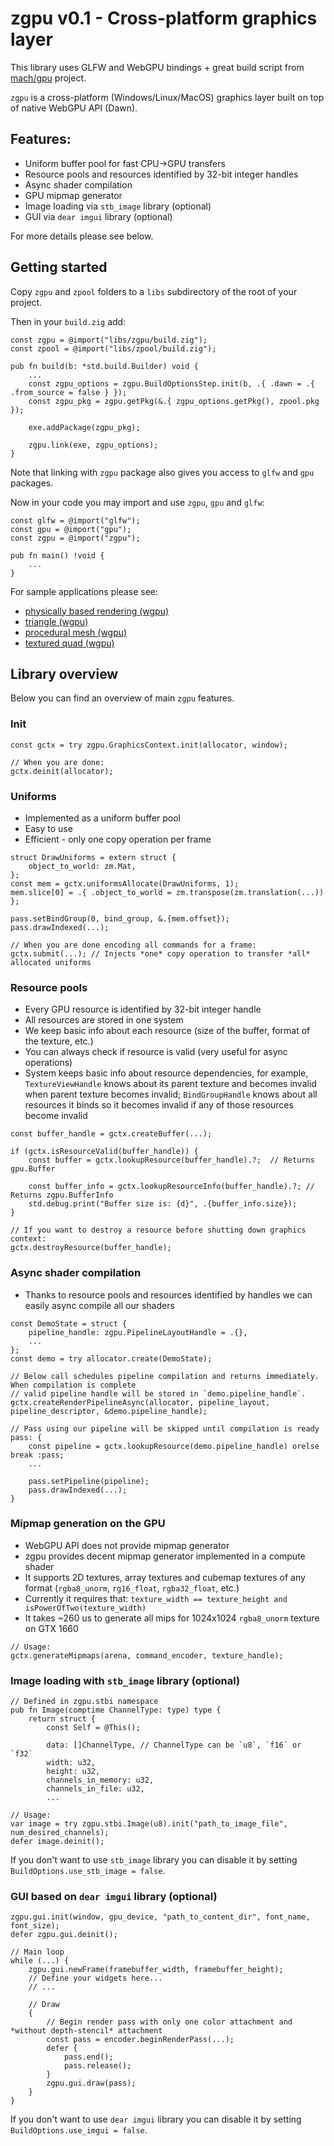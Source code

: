 # zgpu v0.1 - Cross-platform graphics layer

This library uses GLFW and WebGPU bindings + great build script from [mach/gpu](https://github.com/hexops/mach/tree/main/gpu) project.

`zgpu` is a cross-platform (Windows/Linux/MacOS) graphics layer built on top of native WebGPU API (Dawn).

## Features:

* Uniform buffer pool for fast CPU->GPU transfers
* Resource pools and resources identified by 32-bit integer handles
* Async shader compilation
* GPU mipmap generator
* Image loading via `stb_image` library (optional)
* GUI via `dear imgui` library (optional)

For more details please see below.

## Getting started

Copy `zgpu` and `zpool` folders to a `libs` subdirectory of the root of your project.

Then in your `build.zig` add:
```zig
const zgpu = @import("libs/zgpu/build.zig");
const zpool = @import("libs/zpool/build.zig");

pub fn build(b: *std.build.Builder) void {
    ...
    const zgpu_options = zgpu.BuildOptionsStep.init(b, .{ .dawn = .{ .from_source = false } });
    const zgpu_pkg = zgpu.getPkg(&.{ zgpu_options.getPkg(), zpool.pkg });

    exe.addPackage(zgpu_pkg);

    zgpu.link(exe, zgpu_options);
}
```
Note that linking with `zgpu` package also gives you access to `glfw` and `gpu` packages.

Now in your code you may import and use `zgpu`, `gpu` and `glfw`:
```zig
const glfw = @import("glfw");
const gpu = @import("gpu");
const zgpu = @import("zgpu");

pub fn main() !void {
    ...
}
```
For sample applications please see:
* [physically based rendering (wgpu)](https://github.com/michal-z/zig-gamedev/tree/main/samples/physically_based_rendering_wgpu)
* [triangle (wgpu)](https://github.com/michal-z/zig-gamedev/tree/main/samples/triangle_wgpu)
* [procedural mesh (wgpu)](https://github.com/michal-z/zig-gamedev/tree/main/samples/procedural_mesh_wgpu)
* [textured quad (wgpu)](https://github.com/michal-z/zig-gamedev/tree/main/samples/textured_quad_wgpu)

## Library overview

Below you can find an overview of main `zgpu` features.

### Init
```zig
const gctx = try zgpu.GraphicsContext.init(allocator, window);

// When you are done:
gctx.deinit(allocator);
```
### Uniforms

* Implemented as a uniform buffer pool
* Easy to use
* Efficient - only one copy operation per frame

```zig
struct DrawUniforms = extern struct {
    object_to_world: zm.Mat,
};
const mem = gctx.uniformsAllocate(DrawUniforms, 1);
mem.slice[0] = .{ .object_to_world = zm.transpose(zm.translation(...)) };

pass.setBindGroup(0, bind_group, &.{mem.offset});
pass.drawIndexed(...);

// When you are done encoding all commands for a frame:
gctx.submit(...); // Injects *one* copy operation to transfer *all* allocated uniforms
```

### Resource pools

* Every GPU resource is identified by 32-bit integer handle
* All resources are stored in one system
* We keep basic info about each resource (size of the buffer, format of the texture, etc.)
* You can always check if resource is valid (very useful for async operations)
* System keeps basic info about resource dependencies, for example, `TextureViewHandle` knows about its
parent texture and becomes invalid when parent texture becomes invalid; `BindGroupHandle` knows
about all resources it binds so it becomes invalid if any of those resources become invalid

```zig
const buffer_handle = gctx.createBuffer(...);

if (gctx.isResourceValid(buffer_handle)) {
    const buffer = gctx.lookupResource(buffer_handle).?;  // Returns gpu.Buffer

    const buffer_info = gctx.lookupResourceInfo(buffer_handle).?; // Returns zgpu.BufferInfo
    std.debug.print("Buffer size is: {d}", .{buffer_info.size});
}

// If you want to destroy a resource before shutting down graphics context:
gctx.destroyResource(buffer_handle);

```
### Async shader compilation

* Thanks to resource pools and resources identified by handles we can easily async compile all our shaders

```zig
const DemoState = struct {
    pipeline_handle: zgpu.PipelineLayoutHandle = .{},
    ...
};
const demo = try allocator.create(DemoState);

// Below call schedules pipeline compilation and returns immediately. When compilation is complete
// valid pipeline handle will be stored in `demo.pipeline_handle`.
gctx.createRenderPipelineAsync(allocator, pipeline_layout, pipeline_descriptor, &demo.pipeline_handle);

// Pass using our pipeline will be skipped until compilation is ready
pass: {
    const pipeline = gctx.lookupResource(demo.pipeline_handle) orelse break :pass;
    ...

    pass.setPipeline(pipeline);
    pass.drawIndexed(...);
}
```

### Mipmap generation on the GPU

* WebGPU API does not provide mipmap generator
* zgpu provides decent mipmap generator implemented in a compute shader
* It supports 2D textures, array textures and cubemap textures of any format
(`rgba8_unorm`, `rg16_float`, `rgba32_float`, etc.)
* Currently it requires that: `texture_width == texture_height and isPowerOfTwo(texture_width)`
* It takes ~260 us to generate all mips for 1024x1024 `rgba8_unorm` texture on GTX 1660

```zig
// Usage:
gctx.generateMipmaps(arena, command_encoder, texture_handle);
```

### Image loading with `stb_image` library (optional)

```zig
// Defined in zgpu.stbi namespace
pub fn Image(comptime ChannelType: type) type {
    return struct {
        const Self = @This();

        data: []ChannelType, // ChannelType can be `u8`, `f16` or `f32`
        width: u32,
        height: u32,
        channels_in_memory: u32,
        channels_in_file: u32,
        ...

// Usage:
var image = try zgpu.stbi.Image(u8).init("path_to_image_file", num_desired_channels);
defer image.deinit();
```
If you don't want to use `stb_image` library you can disable it by setting `BuildOptions.use_stb_image = false`.

### GUI based on `dear imgui` library (optional)

```zig
zgpu.gui.init(window, gpu_device, "path_to_content_dir", font_name, font_size);
defer zgpu.gui.deinit();

// Main loop
while (...) {
    zgpu.gui.newFrame(framebuffer_width, framebuffer_height);
    // Define your widgets here...
    // ...

    // Draw
    {
        // Begin render pass with only one color attachment and *without depth-stencil* attachment
        const pass = encoder.beginRenderPass(...);
        defer {
            pass.end();
            pass.release();
        }
        zgpu.gui.draw(pass);
    }
}
```
If you don't want to use `dear imgui` library you can disable it by setting `BuildOptions.use_imgui = false`.
